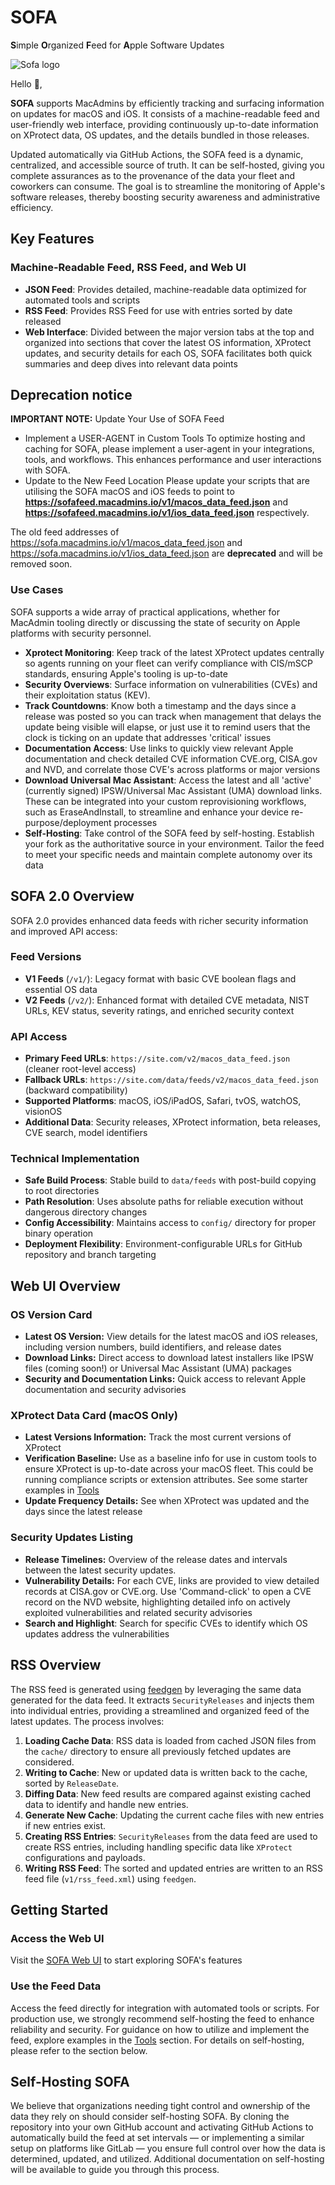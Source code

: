 # SOFA 
**S**imple **O**rganized **F**eed for **A**pple Software Updates

![Sofa logo](./images/custom_logo.png "Optional title")

Hello 👋,

**SOFA** supports MacAdmins by efficiently tracking and surfacing information on updates for macOS and iOS. It consists of a machine-readable feed and user-friendly web interface, providing continuously up-to-date information on XProtect data, OS updates, and the details bundled in those releases.

Updated automatically via GitHub Actions, the SOFA feed is a dynamic, centralized, and accessible source of truth. It can be self-hosted, giving you complete assurances as to the provenance of the data your fleet and coworkers can consume. The goal is to streamline the monitoring of Apple's software releases, thereby boosting security awareness and administrative efficiency.

## Key Features

### Machine-Readable Feed, RSS Feed, and Web UI

- **JSON Feed**: Provides detailed, machine-readable data optimized for automated tools and scripts
- **RSS Feed**: Provides RSS Feed for use with entries sorted by date released
- **Web Interface**: Divided between the major version tabs at the top and organized into sections that cover the latest OS information, XProtect updates, and security details for each OS, SOFA facilitates both quick summaries and deep dives into relevant data points

## Deprecation notice
**IMPORTANT NOTE:** Update Your Use of SOFA Feed
- Implement a USER-AGENT in Custom Tools
To optimize hosting and caching for SOFA, please implement a user-agent in your integrations, tools, and workflows. This enhances performance and user interactions with SOFA.
- Update to the New Feed Location
Please update your scripts that are utilising the SOFA macOS and iOS feeds to point to **https://sofafeed.macadmins.io/v1/macos_data_feed.json** and **https://sofafeed.macadmins.io/v1/ios_data_feed.json** respectively.

The old feed addresses of https://sofa.macadmins.io/v1/macos_data_feed.json and https://sofa.macadmins.io/v1/ios_data_feed.json are **deprecated** and will be removed soon.

### Use Cases

SOFA supports a wide array of practical applications, whether for MacAdmin tooling directly or discussing the state of security on Apple platforms with security personnel.

- **Xprotect Monitoring**: Keep track of the latest XProtect updates centrally so agents running on your fleet can verify compliance with CIS/mSCP standards, ensuring Apple's tooling is up-to-date
- **Security Overviews**: Surface information on vulnerabilities (CVEs) and their exploitation status (KEV).
- **Track Countdowns**: Know both a timestamp and the days since a release was posted so you can track when management that delays the update being visible will elapse, or just use it to remind users that the clock is ticking on an update that addresses 'critical' issues
- **Documentation Access**: Use links to quickly view relevant Apple documentation and check detailed CVE information CVE.org, CISA.gov and NVD, and correlate those CVE's across platforms or major versions
- **Download Universal Mac Assistant**: Access the latest and all 'active' (currently signed) IPSW/Universal Mac Assistant (UMA) download links. These can be integrated into your custom reprovisioning workflows, such as EraseAndInstall, to streamline and enhance your device re-purpose/deployment processes
- **Self-Hosting**: Take control of the SOFA feed by self-hosting. Establish your fork as the authoritative source in your environment. Tailor the feed to meet your specific needs and maintain complete autonomy over its data

## SOFA 2.0 Overview

SOFA 2.0 provides enhanced data feeds with richer security information and improved API access:

### Feed Versions

- **V1 Feeds** (`/v1/`): Legacy format with basic CVE boolean flags and essential OS data
- **V2 Feeds** (`/v2/`): Enhanced format with detailed CVE metadata, NIST URLs, KEV status, severity ratings, and enriched security context

### API Access

- **Primary Feed URLs**: `https://site.com/v2/macos_data_feed.json` (cleaner root-level access)
- **Fallback URLs**: `https://site.com/data/feeds/v2/macos_data_feed.json` (backward compatibility)
- **Supported Platforms**: macOS, iOS/iPadOS, Safari, tvOS, watchOS, visionOS
- **Additional Data**: Security releases, XProtect information, beta releases, CVE search, model identifiers

### Technical Implementation

- **Safe Build Process**: Stable build to `data/feeds` with post-build copying to root directories
- **Path Resolution**: Uses absolute paths for reliable execution without dangerous directory changes
- **Config Accessibility**: Maintains access to `config/` directory for proper binary operation
- **Deployment Flexibility**: Environment-configurable URLs for GitHub repository and branch targeting

## Web UI Overview

### OS Version Card

- **Latest OS Version:** View details for the latest macOS and iOS releases, including version numbers, build identifiers, and release dates
- **Download Links:** Direct access to download latest installers like IPSW files (coming soon!) or Universal Mac Assistant (UMA) packages
- **Security and Documentation Links:** Quick access to relevant Apple documentation and security advisories

### XProtect Data Card (macOS Only)

- **Latest Versions Information:** Track the most current versions of XProtect
- **Verification Baseline:** Use as a baseline info for use in custom tools to ensure XProtect is up-to-date across your macOS fleet. This could be running compliance scripts or extension attributes. See some starter examples in [Tools](./tool-scripts)
- **Update Frequency Details:** See when XProtect was updated and the days since the latest release

### Security Updates Listing

- **Release Timelines:** Overview of the release dates and intervals between the latest security updates.
- **Vulnerability Details:**  For each CVE, links are provided to view detailed records at CISA.gov or CVE.org. Use 'Command-click' to open a CVE record on the NVD website, highlighting detailed info on actively exploited vulnerabilities and related security advisories
- **Search and Highlight**: Search for specific CVEs to identify which OS updates address the vulnerabilities

## RSS Overview

The RSS feed is generated using [feedgen](https://feedgen.kiesow.be/) by leveraging the same data generated for the data feed. It extracts `SecurityReleases` and injects them into individual entries, providing a streamlined and organized feed of the latest updates. The process involves:

1. **Loading Cache Data**: RSS data is loaded from cached JSON files from the `cache/` directory to ensure all previously fetched updates are considered.
1. **Writing to Cache**: New or updated data is written back to the cache, sorted by `ReleaseDate`.
1. **Diffing Data**: New feed results are compared against existing cached data to identify and handle new entries.
1. **Generate New Cache**: Updating the current cache files with new entries if new entries exist.
1. **Creating RSS Entries**: `SecurityReleases` from the data feed are used to create RSS entries, including handling specific data like `XProtect` configurations and payloads.
1. **Writing RSS Feed**: The sorted and updated entries are written to an RSS feed file (`v1/rss_feed.xml`) using `feedgen`.

## Getting Started

### Access the Web UI

Visit the [SOFA Web UI](https://sofa.macadmins.io) to start exploring SOFA's features

### Use the Feed Data

Access the feed directly for integration with automated tools or scripts. For production use, we strongly recommend self-hosting the feed to enhance reliability and security. For guidance on how to utilize and implement the feed, explore examples in the [Tools](./tool-scripts) section. For details on self-hosting, please refer to the section below.

## Self-Hosting SOFA

We believe that organizations needing tight control and ownership of the data they rely on should consider self-hosting SOFA. By cloning the repository into your own GitHub account and activating GitHub Actions to automatically build the feed at set intervals — or implementing a similar setup on platforms like GitLab — you ensure full control over how the data is determined, updated, and utilized. Additional documentation on self-hosting will be available to guide you through this process.
